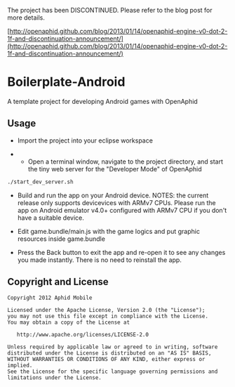 The project has been DISCONTINUED. Please refer to the blog post for more details.

[http://openaphid.github.com/blog/2013/01/14/openaphid-engine-v0-dot-2-1f-and-discontinuation-announcement/](http://openaphid.github.com/blog/2013/01/14/openaphid-engine-v0-dot-2-1f-and-discontinuation-announcement/)

Boilerplate-Android
===================

A template project for developing Android games with OpenAphid 

## Usage

- Import the project into your eclipse workspace

- - Open a terminal window, navigate to the project directory, and start the tiny web server for the "Developer Mode" of OpenAphid

```bash
./start_dev_server.sh
````

- Build and run the app on your Android device. NOTES: the current release only supports devicevices with ARMv7 CPUs. Please run the app on Android emulator v4.0+ configured with ARMv7 CPU if you don't have a suitable device.

- Edit game.bundle/main.js with the game logics and put graphic resources inside game.bundle

- Press the Back button to exit the app and re-open it to see any changes you made instantly. There is no need to reinstall the app.

## Copyright and License

```
Copyright 2012 Aphid Mobile

Licensed under the Apache License, Version 2.0 (the "License");
you may not use this file except in compliance with the License.
You may obtain a copy of the License at
 
   http://www.apache.org/licenses/LICENSE-2.0

Unless required by applicable law or agreed to in writing, software
distributed under the License is distributed on an "AS IS" BASIS,
WITHOUT WARRANTIES OR CONDITIONS OF ANY KIND, either express or implied.
See the License for the specific language governing permissions and
limitations under the License.
````
